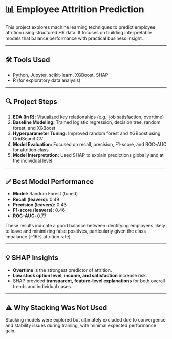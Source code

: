 # 📊 Employee Attrition Prediction

This project explores machine learning techniques to predict employee attrition using structured HR data. It focuses on building interpretable models that balance performance with practical business insight.

---

## 🛠️ Tools Used
- Python, Jupyter, scikit-learn, XGBoost, SHAP
- R (for exploratory data analysis)

---

## 🔍 Project Steps
1. **EDA (in R):** Visualized key relationships (e.g., job satisfaction, overtime)
2. **Baseline Modeling:** Trained logistic regression, decision tree, random forest, and XGBoost
3. **Hyperparameter Tuning:** Improved random forest and XGBoost using GridSearchCV
4. **Model Evaluation:** Focused on recall, precision, F1-score, and ROC-AUC for attrition class
5. **Model Interpretation:** Used SHAP to explain predictions globally and at the individual level

---

## ✅ Best Model Performance
- **Model:** Random Forest (tuned)
- **Recall (leavers):** 0.49
- **Precision (leavers):** 0.43
- **F1-score (leavers):** 0.46
- **ROC-AUC:** 0.77

These results indicate a good balance between identifying employees likely to leave and minimizing false positives, particularly given the class imbalance (~16% attrition rate).

---

## 💡 SHAP Insights
- **Overtime** is the strongest predictor of attrition.
- **Low stock option level, income, and satisfaction** increase risk.
- SHAP provided **transparent, feature-level explanations** for both overall trends and individual cases.

---

## ⚠️ Why Stacking Was Not Used
Stacking models were explored but ultimately excluded due to convergence and stability issues during training, with minimal expected performance gain.
